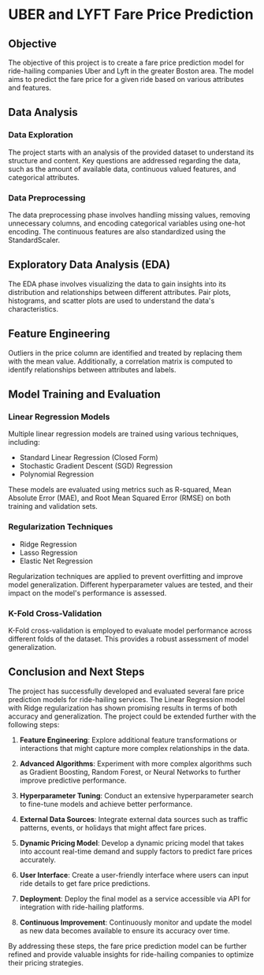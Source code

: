 # **UBER and LYFT Fare Price Prediction**

## **Objective**

The objective of this project is to create a fare price prediction model for ride-hailing companies Uber and Lyft in the greater Boston area. The model aims to predict the fare price for a given ride based on various attributes and features.

## **Data Analysis**

### Data Exploration

The project starts with an analysis of the provided dataset to understand its structure and content. Key questions are addressed regarding the data, such as the amount of available data, continuous valued features, and categorical attributes.

### Data Preprocessing

The data preprocessing phase involves handling missing values, removing unnecessary columns, and encoding categorical variables using one-hot encoding. The continuous features are also standardized using the StandardScaler.

## **Exploratory Data Analysis (EDA)**

The EDA phase involves visualizing the data to gain insights into its distribution and relationships between different attributes. Pair plots, histograms, and scatter plots are used to understand the data's characteristics.

## **Feature Engineering**

Outliers in the price column are identified and treated by replacing them with the mean value. Additionally, a correlation matrix is computed to identify relationships between attributes and labels.

## **Model Training and Evaluation**

### Linear Regression Models

Multiple linear regression models are trained using various techniques, including:

- Standard Linear Regression (Closed Form)
- Stochastic Gradient Descent (SGD) Regression
- Polynomial Regression

These models are evaluated using metrics such as R-squared, Mean Absolute Error (MAE), and Root Mean Squared Error (RMSE) on both training and validation sets.

### Regularization Techniques

- Ridge Regression
- Lasso Regression
- Elastic Net Regression

Regularization techniques are applied to prevent overfitting and improve model generalization. Different hyperparameter values are tested, and their impact on the model's performance is assessed.

### K-Fold Cross-Validation

K-Fold cross-validation is employed to evaluate model performance across different folds of the dataset. This provides a robust assessment of model generalization.

## **Conclusion and Next Steps**

The project has successfully developed and evaluated several fare price prediction models for ride-hailing services. The Linear Regression model with Ridge regularization has shown promising results in terms of both accuracy and generalization. The project could be extended further with the following steps:

1. **Feature Engineering**: Explore additional feature transformations or interactions that might capture more complex relationships in the data.

2. **Advanced Algorithms**: Experiment with more complex algorithms such as Gradient Boosting, Random Forest, or Neural Networks to further improve predictive performance.

3. **Hyperparameter Tuning**: Conduct an extensive hyperparameter search to fine-tune models and achieve better performance.

4. **External Data Sources**: Integrate external data sources such as traffic patterns, events, or holidays that might affect fare prices.

5. **Dynamic Pricing Model**: Develop a dynamic pricing model that takes into account real-time demand and supply factors to predict fare prices accurately.

6. **User Interface**: Create a user-friendly interface where users can input ride details to get fare price predictions.

7. **Deployment**: Deploy the final model as a service accessible via API for integration with ride-hailing platforms.

8. **Continuous Improvement**: Continuously monitor and update the model as new data becomes available to ensure its accuracy over time.

By addressing these steps, the fare price prediction model can be further refined and provide valuable insights for ride-hailing companies to optimize their pricing strategies.